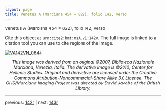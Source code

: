 ```yaml
---
layout: page
title: Venetus A (Marciana 454 = 822), folio 142, verso
---
```


Venetus A (Marciana 454 = 822), folio 142, verso

Cite this object as `urn:cite2:hmt:msA.v1:142v`.  The full image is linked to a citation tool you can use to cite regions of the image.

[![VA142VN_0644](http://www.homermultitext.org/iipsrv?IIIF=/project/homer/pyramidal/deepzoom/hmt/vaimg/2017a/VA142VN_0644.tif/full/800,/0/default.jpg)](http://www.homermultitext.org/ict2/?urn=urn:cite2:hmt:vaimg.2017a:VA142VN_0644) 

<p style="text-align: center; font-style: italic;">This image was derived from an original ©2007, Biblioteca Nazionale Marciana, Venezia, Italia. The derivative image is ©2010, Center for Hellenic Studies. Original and derivative are licensed under the Creative Commons Attribution-Noncommercial-Share Alike 3.0 License. The CHS/Marciana Imaging Project was directed by David Jacobs of the British Library.</p>

---

previous: [142r](../142r/) | next: [143r](../143r/)